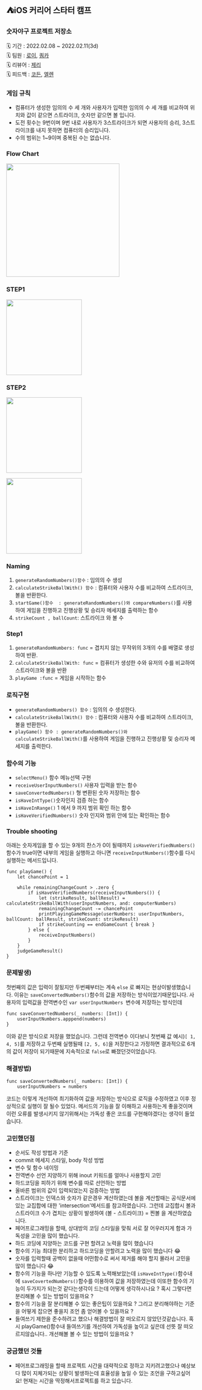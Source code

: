 ## ⛺️iOS 커리어 스타터 캠프

### 숫자야구 프로젝트 저장소
🗓 기간 : 2022.02.08 ~ 2022.02.11(3d)</br>
🗓 팀원 : [로이](https://github.com/Roy-wonji), [쿼카](https://github.com/Quokkaaa)</br>
🗓 리뷰어 :  [제리](https://github.com/llghdud921)</br>
🗓 피드백 : [코든](https://github.com/ictechgy), [엘렌](https://github.com/jcrescent61)


### 게임 규칙

- 컴퓨터가 생성한 임의의 수 세 개와 사용자가 입력한 임의의 수 세 개를 비교하여 위치와 값이 같으면 스트라이크, 숫자만 같으면 볼 입니다.
- 도전 횟수는 9번이며 9번 내로 사용자가 3스트라이크가 되면 사용자의 승리, 3스트라이크를 내지 못하면 컴퓨터의 승리입니다.
- 수의 범위는 1~9이며 중복된 수는 없습니다.

### Flow Chart
<img src = "https://user-images.githubusercontent.com/75601594/153446357-c4c8d3b9-570b-433f-b10b-a9ef7959ace9.jpg" width="300px"> </br>

### STEP1
<img src = "https://i.imgur.com/A6dBZYy.jpg" width="200px"></br>


### STEP2 
<img src = "https://i.imgur.com/OBkszO7.jpg" width="200px"> </br>
 
<img src = "https://i.imgur.com/c8uOTct.jpg" width="200px">



### Naming
1. `generateRandomNumbers()함수` : 임의의 수 생성
2. `calculateStrikeBallWith() 함수` : 컴퓨터와 사용자 수를 비교하여 스트라이크, 볼을 반환한다.
3. `startGame()함수  : generateRandomNumbers()와 compareNumbers()`를 사용하여 게임을 진행하고 진행상황 및 승리자 메세지를 출력하는 함수 </br>
4. `strikeCount , ballCount`: 스트라이크 와 볼 수

### Step1
1. `generateRandomNumbers: func`  = 겹치지 않는 무작위의 3개의 수를 배열로 생성하여 반환.
2. `calculateStrikeBallWith: func` = 컴퓨터가 생성한 수와 유저의 수를 비교하여 스트라이크와 볼을 반환
3. `playGame :func` = 게임을 시작하는 함수

### 로직구현  
- `generateRandomNumbers() 함수` : 임의의 수 생성한다.
- `calculateStrikeBallWith() 함수` :  컴퓨터와 사용자 수를 비교하여 스트라이크, 볼을 반환한다.
- `playGame() 함수 : generateRandomNumbers()와 calculateStrikeBallWith()`를 사용하여 게임을 진행하고 진행상황 및 승리자 메세지를 출력한다.

### 함수의 기능
- `selectMenu()` 함수 메뉴선택 구현
- `receiveUserInputNumbers()` 사용자 입력을 받는 함수
- `saveConvertedNumbers()` 형 변환된 숫자 저장하는 함수
- `isHaveIntType()`숫자인지 검증 하는 함수
- `isHaveInRange()` 1 에서 9 까지 범위 확인 하는 함수
- `isHaveVerifiedNumbers()` 숫자 인지와 범위 안에 있는 확인하는 함수


### Trouble shooting
아래는 숫자게임을 할 수 있는 9개의 찬스가 0이 될때까지 `isHaveVerifiedNumbers()`함수가 true이면 내부의 게임을 실행하고 아니면 `receiveInputNumbers()`함수를 다시실행하는 메서드입니다.

```swift=
func playGame() {
    let chancePoint = 1
    
    while remainingChangeCount > .zero {
        if isHaveVerifiedNumbers(receiveInputNumbers()) {
            let (strikeResult, ballResult) = calculateStrikeBallWith(userInputNumbers, and: computerNumbers)
            remainingChangeCount -= chancePoint
            printPlayingGameMessage(userNumbers: userInputNumbers, ballCount: ballResult, strikeCount: strikeResult)
            if strikeCounting == endGameCount { break }
        } else {
            receiveInputNumbers()
        }
    }
    judgeGameResult()
}

```

### 문제발생)

첫번째의 값은 입력이 잘됬지만 두번째부터는 계속 `else` 로 빠지는 현상이발생했습니다. 이유는 `saveConvertedNumbers()`함수의 값을 저장하는 방식이었기때문입니다.
사용자의 입력값을 전역변수인 `var userInputNumbers `변수에 저장하는 방식인데
```swift=
func saveConvertedNumbers(_ numbers: [Int]) {
    userInputNumbers.apppend(numbers)
}

```

이와 같은 방식으로 저장을 했었습니다. 그런데 전역변수 이다보니 첫번째 값 예시)`[ 1, 4, 5]`를 저장하고 두번째 실행될때 `[2, 5, 6]`을 저장한다고 가정하면 결과적으로 6개의 값이 저장이 되기때문에 지속적으로 `false`로 빠졌던것이었습니다.

### 해결방법)
```swift=
func saveConvertedNumbers(_ numbers: [Int]) {
    userInputNumbers = numbers
```
코드는 이렇게 개선하여 최기화하여 값을 저장하는 방식으로 로직을 수정하였고 이후 정상적으로 실행이 잘 될수 있었다. 메서드의 기능을 잘 이해하고 사용하는게 좋을것이며 이런 오류를 발생시키지 않기위해서는 가독성 좋은 코드를 구현해야겠다는 생각이 들었습니다.

### 고민했던점
- 순서도 작성 방법과 기준
- commit 메세지 스타일, body 작성 방법
- 변수 및 함수 네이밍
- 전역변수 선언 지양하기 위해 inout 키워드를 얼마나 사용할지 고민
- 하드코딩을 피하기 위해 변수를 따로 선언하는 방법
- 올바른 범위의 값이 입력되었는지 검증하는 방법
- 스트라이크는 인덱스와 숫자가 같은경우 계산하였는데 볼을 계산할때는 공식문서에 있는 교집합에 대한 'intersection'메서드를 참고하였습니다. 그런데 교집합시 볼과 스트라이크 수가 겹치는 상황이 발생하여 (볼 - 스트라이크) = 찐볼 을 계산하였습니다.
- 페어프로그래밍을 할때, 상대방의 코딩 스타일을 맞춰 서로 잘 어우러지게 함과 가독성을 고민을 많이 했습니다.
- 하드 코딩에 지양하는 코드를 구현 할려고 노력을 많이 했습니다
- 함수의 기능 최대한 분리하고 하드코딩을 안할려고 노력을 많이 했습니다 😂
- 숫자를 입력할때 공백이 없을때 어떤함수로 써서 제거를 해야 할지 몰라서 고민을 많이 했습니다 😂
- 함수의 기능을 하나만 기능할 수 있도록 노력해보았는데 `isHaveIntType()`함수내에 `saveCovertedNumbers()`함수를 이용하여 값을 저장하였는데 이또한 함수의 기능이 두가지가 되는것 같다는생각이 드는데 어떻게 생각하시나요 ? 혹시 그렇다면 분리해볼 수 있는 방법이 있을까요 ?
- 함수의 기능을 잘 분리해볼 수 있는 좋은팁이 있을까요 ? 그리고 분리해야하는 기준을 어떻게 잡으면 좋을지 조언 좀 얻어볼 수 있을까요 ?
- 들여쓰기 제한을 준수하려고 했으나 해결방법이 잘 떠오르지 않았던것같습니다. 혹시 playGame()함수내 들여쓰기를 개선하여 가독성을 높이고 싶은데 선뜻 잘 떠오르지않습니다.. 개선해볼 볼 수 있는 방법이 있을까요 ?



### 궁금했던 것들
- 페어프로그래밍을 할때 프로젝트 시간을 대략적으로 정하고 지키려고했으나 예상보다 많이 지체가되는 상황이 발생하는데 효율성을 높일 수 있는 조언을 구하고싶어요! 현재는 시간을 딱정해서프로젝트를 하고 있습니다.

